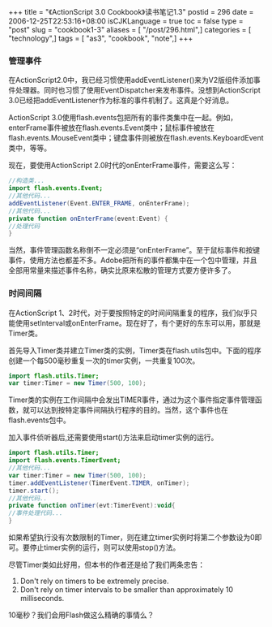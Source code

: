 +++
title = "《ActionScript 3.0 Cookbook》读书笔记1.3"
postid = 296
date = 2006-12-25T22:53:16+08:00
isCJKLanguage = true
toc = false
type = "post"
slug = "cookbook1-3"
aliases = [ "/post/296.html",]
categories = [ "technology",]
tags = [ "as3", "cookbook", "note",]
+++


### 管理事件

在ActionScript2.0中，我已经习惯使用addEventListener()来为V2版组件添加事件处理器。同时也习惯了使用EventDispatcher来发布事件。没想到ActionScript 3.0已经把addEventListener作为标准的事件机制了。这真是个好消息。

ActionScript 3.0使用flash.events包把所有的事件类集中在一起。例如，enterFrame事件被放在flash.events.Event类中；鼠标事件被放在flash.events.MouseEvent类中；键盘事件则被放在flash.events.KeyboardEvent类中，等等。

现在，要使用ActionScript 2.0时代的onEnterFrame事件，需要这么写：

``` ActionScript
//构造类...
import flash.events.Event;
//其他代码...
addEventListener(Event.ENTER_FRAME, onEnterFrame);
//其他代码...
private function onEnterFrame(event:Event) {
//处理代码
}
```

当然，事件管理函数名称倒不一定必须是“onEnterFrame”。至于鼠标事件和按键事件，使用方法也都差不多。Adobe把所有的事件都集中在一个包中管理，并且全部用常量来描述事件名称，确实比原来松散的管理方式要方便许多了。

<!--more-->

### 时间间隔

在ActionScript 1、2时代，对于要按照特定的时间间隔重复的程序，我们似乎只能使用setInterval或onEnterFrame。现在好了，有个更好的东东可以用，那就是Timer类。

首先导入Timer类并建立Timer类的实例，Timer类在flash.utils包中。下面的程序创建一个每500毫秒重复一次的timer实例，一共重复100次。

``` ActionScript
import flash.utils.Timer;
var timer:Timer = new Timer(500, 100);
```

Timer类的实例在工作间隔中会发出TIMER事件，通过为这个事件指定事件管理函数，就可以达到按特定事件间隔执行程序的目的。当然，这个事件也在flash.events包中。  

加入事件侦听器后,还需要使用start()方法来启动timer实例的运行。

``` ActionScript
import flash.utils.Timer;
import flash.events.TimerEvent;
//其他代码...
var timer:Timer = new Timer(500, 100);
timer.addEventListener(TimerEvent.TIMER, onTimer);
timer.start();
//其他代码..
private function onTimer(evt:TimerEvent):void{
//事件处理代码...
}
```

如果希望执行没有次数限制的Timer，则在建立timer实例时将第二个参数设为0即可。要停止timer实例的运行，则可以使用stop()方法。

尽管Timer类如此好用，但本书的作者还是给了我们两条忠告：

1.  Don't rely on timers to be extremely precise.
2.  Don't rely on timer intervals to be smaller than approximately 10 milliseconds.

10毫秒？我们会用Flash做这么精确的事情么？
